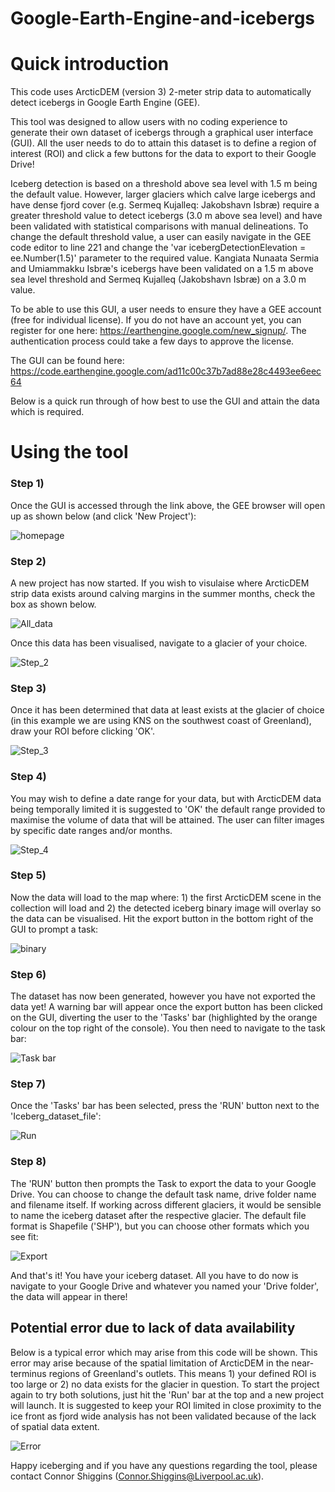 # Google-Earth-Engine-and-icebergs

# **Quick introduction**

This code uses ArcticDEM (version 3) 2-meter strip data to automatically detect icebergs in Google Earth Engine (GEE).

This tool was designed to allow users with no coding experience to generate their own dataset of icebergs through a graphical user interface (GUI). All the user needs to do to attain this dataset is to define a region of interest (ROI) and click a few buttons for the data to export to their Google Drive!

Iceberg detection is based on a threshold above sea level with 1.5 m being the default value. However, larger glaciers which calve large icebergs and have dense fjord cover (e.g. Sermeq Kujalleq: Jakobshavn Isbræ) require a greater threshold value to detect icebergs (3.0 m above sea level) and have been validated with statistical comparisons with manual delineations. To change the default threshold value, a user can easily navigate in the GEE code editor to line 221 and change the 'var icebergDetectionElevation = ee.Number(1.5)' parameter to the required value. Kangiata Nunaata Sermia and Umiammakku Isbræ's icebergs have been validated on a 1.5 m above sea level threshold and Sermeq Kujalleq (Jakobshavn Isbræ) on a 3.0 m value.

To be able to use this GUI, a user needs to ensure they have a GEE account (free for individual license). If you do not have an account yet, you can register for one here: https://earthengine.google.com/new_signup/. The authentication process could take a few days to approve the license.

The GUI can be found here: https://code.earthengine.google.com/ad11c00c37b7ad88e28c4493ee6eec64

Below is a quick run through of how best to use the GUI and attain the data which is required. 

# **Using the tool**

### **Step 1)** 

Once the GUI is accessed through the link above, the GEE browser will open up as shown below (and click 'New Project'):

![homepage](https://user-images.githubusercontent.com/63847501/183452712-b48e22b9-ae8d-4be4-8ca7-0672714face4.PNG)

### **Step 2)** 

A new project has now started. If you wish to visulaise where ArcticDEM strip data exists around calving margins in the summer months, check the box as shown below.

![All_data](https://user-images.githubusercontent.com/63847501/196882284-3ca88e98-8dc1-4ebc-a1e5-97613053c0ee.PNG)

Once this data has been visualised, navigate to a glacier of your choice.

![Step_2](https://user-images.githubusercontent.com/63847501/196880706-f1e49ec9-c1e2-4ce7-b583-ed00d8009de8.PNG)

### **Step 3)** 

Once it has been determined that data at least exists at the glacier of choice (in this example we are using KNS on the southwest coast of Greenland), draw your ROI before clicking 'OK'.

![Step_3](https://user-images.githubusercontent.com/63847501/196881300-78f3ee8c-feba-460c-8986-2dae470f4bfc.PNG)

### **Step 4)**

You may wish to define a date range for your data, but with ArcticDEM data being temporally limited it is suggested to 'OK' the default range provided to maximise the volume of data that will be attained. The user can filter images by specific date ranges and/or months.

![Step_4](https://user-images.githubusercontent.com/63847501/196881501-bc03bebc-f101-4606-a5ec-3c70e3907a57.PNG)


### **Step 5)**

Now the data will load to the map where: 1) the first ArcticDEM scene in the collection will load and 2) the detected iceberg binary image will overlay so the data can be visualised. Hit the export button in the bottom right of the GUI to prompt a task:

![binary](https://user-images.githubusercontent.com/63847501/183455527-d95bec9d-6555-49a9-b92b-dd4b637abd09.PNG)

### **Step 6)**

The dataset has now been generated, however you have not exported the data yet! A warning bar will appear once the export button has been clicked on the GUI, diverting the user to the 'Tasks' bar (highlighted by the orange colour on the top right of the console). You then need to navigate to the task bar: 

![Task bar](https://user-images.githubusercontent.com/63847501/183456239-5b7d8d1d-a9bf-44a7-bdd9-a8f8702756ff.PNG)

### **Step 7)** 
Once the 'Tasks' bar has been selected, press the 'RUN' button next to the 'Iceberg_dataset_file': 

![Run](https://user-images.githubusercontent.com/63847501/183456545-88c29797-b3b5-4a2f-bce6-9c99eea2540a.PNG)

### **Step 8)** 

The 'RUN' button then prompts the Task to export the data to your Google Drive. You can choose to change the default task name, drive folder name and filename itself. If working across different glaciers, it would be sensible to name the iceberg dataset after the respective glacier. The default file format is Shapefile ('SHP'), but you can choose other formats which you see fit: 

![Export](https://user-images.githubusercontent.com/63847501/183457864-e202779e-71de-45c6-9a0a-e105b517e744.PNG)

And that's it! You have your iceberg dataset. All you have to do now is navigate to your Google Drive and whatever you named your 'Drive folder', the data will appear in there!

## **Potential error due to lack of data availability**

Below is a typical error which may arise from this code will be shown. This error may arise because of the spatial limitation of ArcticDEM in the near-terminus regions of Greenland's outlets. This means 1) your defined ROI is too large or 2) no data exists for the glacier in question. To start the project again to try both solutions, just hit the 'Run' bar at the top and a new project will launch. It is suggested to keep your ROI limited in close proximity to the ice front as fjord wide analysis has not been validated because of the lack of spatial data extent. 

![Error](https://user-images.githubusercontent.com/63847501/183460747-32c2da06-c1bb-43b6-9ada-917a3de9cf25.PNG)

Happy iceberging and if you have any questions regarding the tool, please contact Connor Shiggins (Connor.Shiggins@Liverpool.ac.uk).
